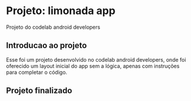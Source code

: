 Projeto: limonada app
==================================

Projeto do codelab android developers

Introducao ao projeto
------------

Esse foi um projeto desenvolvido no codelab android developers, onde foi oferecido um layout inicial do app sem a lógica, apenas com instruções para completar o código.


Projeto finalizado
------------
